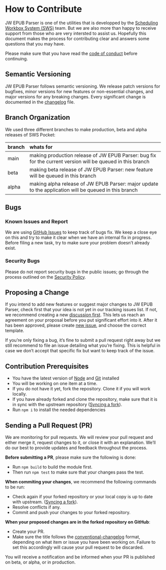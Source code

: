 # How to Contribute

JW EPUB Parser is one of the utilities that is developped by the [Scheduling Workbox System (SWS)](https://github.com/sws2apps) team. But we are also more than happy to receive support from those who are very intersted to assist us. Hopefully this document makes the process for contributing clear and answers some questions that you may have.

Please make sure that you have read the [code of conduct](https://github.com/sws2apps/jw-epub-parser/blob/main/CODE_OF_CONDUCT.md) before continuing.

## Semantic Versioning

JW EPUB Parser follows semantic versioning. We release patch versions for bugfixes, minor versions for new features or non-essential changes, and major versions for any breaking changes. Every significant change is documented in the [changelog](https://github.com/sws2apps/jw-epub-parser/blob/main/CHANGELOG.md) file.

## Branch Organization

We used three different branches to make production, beta and alpha releases of SWS Pocket:

| branch | whats for                                                                                                  |
| :----- | :--------------------------------------------------------------------------------------------------------- |
| main   | making production release of JW EPUB Parser: bug fix for the current version will be queued in this branch |
| beta   | making beta release of JW EPUB Parser: new feature will be queued in this branch                           |
| alpha  | making alpha release of JW EPUB Parser: major update to the application will be queued in this branch      |

## Bugs

### Known Issues and Report

We are using [GitHub Issues](https://github.com/sws2apps/jw-epub-parser/issues) to keep track of bugs fix. We keep a close eye on this and try to make it clear when we have an internal fix in progress. Before filing a new task, try to make sure your problem doesn’t already exist.

### Security Bugs

Please do not report security bugs in the public issues; go through the process outlined on the [Security Policy](https://github.com/sws2apps/jw-epub-parser/blob/main/SECURITY.md).

## Proposing a Change

If you intend to add new features or suggest major changes to JW EPUB Parser, check first that your idea is not yet in our tracking issues list. If not, we recommend creating a new [discussion first](https://github.com/sws2apps/jw-epub-parser/discussions/categories/ideas). This lets us reach an agreement on your proposal before you put significant effort into it. After it has been approved, please create [new issue](https://github.com/sws2apps/jw-epub-parser/issues), and choose the correct template.

If you’re only fixing a bug, it’s fine to submit a pull request right away but we still recommend to file an issue detailing what you’re fixing. This is helpful in case we don’t accept that specific fix but want to keep track of the issue.

## Contribution Prerequisites

- You have the latest version of [Node](https://nodejs.org) and [Git](https://git-scm.com) installed
- You will be working on one item at a time.
- If you do not have it yet, fork the repository. Clone it if you will work locally.
- If you have already forked and clone the repository, make sure that it is in sync with the upstream repository ([Syncing a fork](https://docs.github.com/en/pull-requests/collaborating-with-pull-requests/working-with-forks/syncing-a-fork)).
- Run `npm i` to install the needed dependencies

## Sending a Pull Request (PR)

We are monitoring for pull requests. We will review your pull request and either merge it, request changes to it, or close it with an explanation. We’ll do our best to provide updates and feedback throughout the process.

**Before submitting a PR**, please make sure the following is done:

- Run `npm build` to build the module first.
- Then run `npm test` to make sure that your changes pass the test.

**When commiting your changes**, we recommend the following commands to be run:

- Check again if your forked repository or your local copy is up to date with upstream. ([Syncing a fork](https://docs.github.com/en/pull-requests/collaborating-with-pull-requests/working-with-forks/syncing-a-fork)).
- Resolve conflicts if any.
- Commit and push your changes to your forked repository.

**When your proposed changes are in the forked repository on GitHub**:

- Create your PR.
- Make sure the title follows the [conventional-changelog](https://github.com/semantic-release/semantic-release#commit-message-format) format, depending on what item or issue you have been working on. Failure to set this accordingly will cause your pull request to be discarded.

You will receive a notification and be informed when your PR is published on beta, or alpha, or in production.
